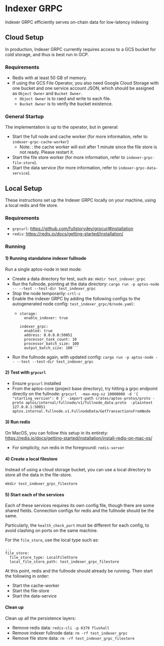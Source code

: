# Indexer GRPC

Indexer GRPC efficiently serves on-chain data for low-latency indexing


## Cloud Setup

In production, Indexer GRPC currently requires access to a GCS bucket for cold storage, and thus is best run in GCP.

### Requirements

* Redis with at least 50 GB of memory.
* If using the GCS File Operator, you also need Google Cloud Storage with one bucket and one service account JSON, which should be assigned as `Object Owner` and `Bucket Owner`.
  * `Object Owner` is to raed and write to each file.
  * `Bucket Owner` is to verify the bucket existence.

### General Startup

The implementation is up to the operator, but in general:
* Start the full node and cache worker (for more information, refer to `indexer-grpc-cache-worker`)
  * Note: : the cache worker will exit after 1 minute since the file store is not ready. Please restart it.
* Start the file store worker (for more information, refer to `indexer-grpc-file-store`).
* Start the data service (for more information, refer to `indexer-grpc-data-service`).

## Local Setup

These instructions set up the Indexer GRPC locally on your machine, using a local redis and file store.

### Requirements

* `grpcurl`: https://github.com/fullstorydev/grpcurl#installation
* `redis`: https://redis.io/docs/getting-started/installation/

### Running


#### 1) Running standalone indexer fullnode

Run a single aptos-node in test mode:
* Create a data directory for test, such as: `mkdir test_indexer_grpc`
* Run the fullnode, pointing at the data directory: `cargo run -p aptos-node -- --test --test-dir test_indexer_grpc`
* Stop the node temporarily: `crtl-c`
* Enable the indexer GRPC by adding the following configs to the autogenerated node config: `test_indexer_grpc/0/node.yaml`:
  * ```
    storage:
      enable_indexer: true
    
    indexer_grpc:
      enabled: true
      address: 0.0.0.0:50051
      processor_task_count: 10
      processor_batch_size: 100
      output_batch_size: 100```
* Run the fullnode again, with updated config: `cargo run -p aptos-node -- --test --test-dir test_indexer_grpc`

#### 2) Test with `grpcurl`

* Ensure `grpcurl` installed
* From the aptos-core (project base directory), try hitting a grpc endpoint directly on the fullnode: `grpcurl  -max-msg-sz 10000000 -d '{ "starting_version": 0 }' -import-path crates/aptos-protos/proto -proto aptos/internal/fullnode/v1/fullnode_data.proto  -plaintext 127.0.0.1:50051 aptos.internal.fullnode.v1.FullnodeData/GetTransactionsFromNode`

#### 3) Run redis

On MacOS, you can follow this setup in its entirety: https://redis.io/docs/getting-started/installation/install-redis-on-mac-os/
* For simplicity, run redis in the foreground: `redis-server`

#### 4) Create a local filestore

Instead of using a cloud storage bucket, you can use a local directory to store all the data in the file-store.
```
mkdir test_indexer_grpc_filestore
```

#### 5) Start each of the services

Each of these services requires its own config file, though there are some shared fields. Connection configs for redis and the fullnode should be the same.

Particularly, the `health_check_port` must be different for each config, to avoid clashing on ports on the same machine.

For the `file_store`, use the local type such as:

```
...
file_store:
  file_store_type: LocalFileStore
  local_file_store_path: test_indexer_grpc_filestore
```

At this point, redis and the fullnode should already be running. Then start the following in order:
* Start the cache-worker
* Start the file-store
* Start the data-service

#### Clean up

Clean up all the persistence layers:
* Remove redis data: `redis-cli -p 6379 flushall`
* Remove indexer fullnode data: `rm -rf test_indexer_grpc`
* Remove file store data: `rm -rf test_indexer_grpc_filestore`
